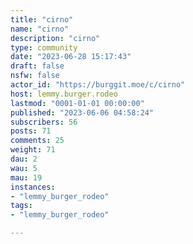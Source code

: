 ```yaml
---
title: "cirno" 
name: "cirno"
description: "cirno"
type: community
date: "2023-06-28 15:17:43"
draft: false
nsfw: false
actor_id: "https://burggit.moe/c/cirno"
host: lemmy.burger.rodeo
lastmod: "0001-01-01 00:00:00"
published: "2023-06-06 04:58:24"
subscribers: 56
posts: 71
comments: 25
weight: 71
dau: 2
wau: 5
mau: 19
instances:
- "lemmy_burger_rodeo"
tags: 
- "lemmy_burger_rodeo"

---
```

